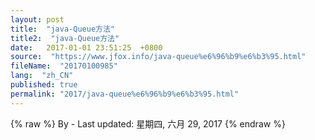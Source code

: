```yaml
---
layout: post
title:  "java-Queue方法"
title2:  "java-Queue方法"
date:   2017-01-01 23:51:25  +0800
source:  "https://www.jfox.info/java-queue%e6%96%b9%e6%b3%95.html"
fileName:  "20170100985"
lang:  "zh_CN"
published: true
permalink: "2017/java-queue%e6%96%b9%e6%b3%95.html"
---
```

{% raw %}
By  - Last updated: 星期四, 六月 29, 2017
{% endraw %}
